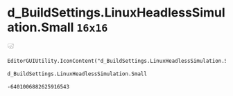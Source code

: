# d_BuildSettings.LinuxHeadlessSimulation.Small `16x16`
<img src="/img/d_BuildSettings.LinuxHeadlessSimulation.Small.png" width=16 height=16>

``` CSharp
EditorGUIUtility.IconContent("d_BuildSettings.LinuxHeadlessSimulation.Small")
```
```
d_BuildSettings.LinuxHeadlessSimulation.Small
```
```
-6401006882625916543
```
